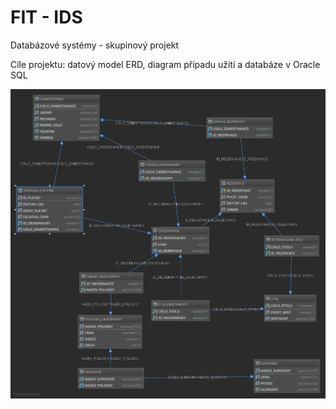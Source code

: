 # FIT - IDS
Databázové systémy - skupinový projekt

Cíle projektu: datový model ERD, diagram případu užití a databáze v Oracle SQL

![](ERD.png)
